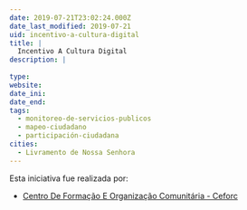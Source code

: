 ```yaml
---
date: 2019-07-21T23:02:24.000Z
date_last_modified: 2019-07-21
uid: incentivo-a-cultura-digital
title: |
  Incentivo A Cultura Digital
description: |
  
type: 
website: 
date_ini: 
date_end: 
tags:
  - monitoreo-de-servicios-publicos
  - mapeo-ciudadano
  - participación-ciudadana
cities: 
  - Livramento de Nossa Senhora
---
```


Esta iniciativa fue realizada por:

- [Centro De Formação E Organização Comunitária - Ceforc](/organizaciones/centro-de-formacão-e-organizacão-comunitaria-ceforc)
